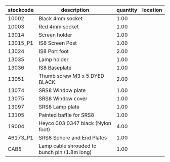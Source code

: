 |stockcode|description|quantity|location|
|---------|-----------|--------|--------|
|10002|Black 4mm socket|1.00||
|10003|Red 4mm socket|1.00||
|13014|Screen holder|1.00||
|13015_P1|IS8 Screen Post|1.00||
|13024|IS8 Port foot|2.00||
|13035|Lamp holder|1.00||
|13036|IS8 Baseplate|1.00||
|13051|Thumb screw M3 x 5 DYED BLACK|2.00||
|13074|SRS8 Window plate|1.00||
|13075|SRS8 Window cover|1.00||
|13097|SRS8 Lamp plate|1.00||
|13105|Painted baffle for SRS8|1.00||
|19004|Heyco 003 0347 black (Nylon foot)|4.00||
|46173_P1|SRS8 Sphere and End Plates|1.00||
|CAB5|Lamp cable shrouded to bunch pin (1.8m long)|1.00||
